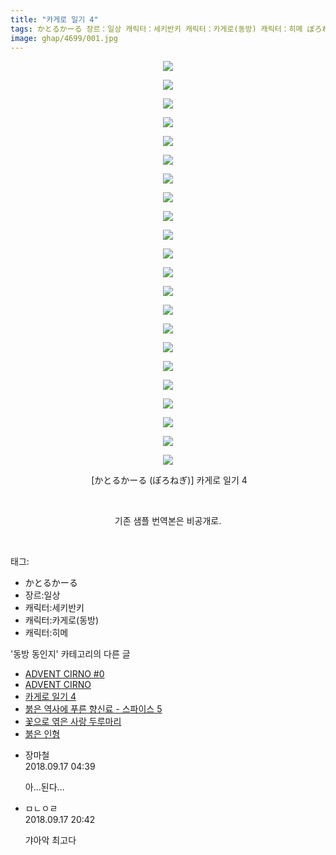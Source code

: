 ```yaml
---
title: "카게로 일기 4"
tags: かとるかーる 장르：일상 캐릭터：세키반키 캐릭터：카게로(동방) 캐릭터：히메 ぽろねぎ 동방_동인지
image: ghap/4699/001.jpg
---
```

<div class="article">
<p style="text-align: center; clear: none; float: none;"><img src="{{ site.nasurl }}/ghap/4699/001.jpg"/></p>
<p style="text-align: center; clear: none; float: none;"><img src="{{ site.nasurl }}/ghap/4699/002.jpg"/></p>
<p style="text-align: center; clear: none; float: none;"><img src="{{ site.nasurl }}/ghap/4699/003.jpg"/></p>
<p style="text-align: center; clear: none; float: none;"><img src="{{ site.nasurl }}/ghap/4699/004.jpg"/></p>
<p style="text-align: center; clear: none; float: none;"><img src="{{ site.nasurl }}/ghap/4699/005.jpg"/></p>
<p style="text-align: center; clear: none; float: none;"><img src="{{ site.nasurl }}/ghap/4699/006.jpg"/></p>
<p style="text-align: center; clear: none; float: none;"><img src="{{ site.nasurl }}/ghap/4699/007.jpg"/></p>
<p style="text-align: center; clear: none; float: none;"><img src="{{ site.nasurl }}/ghap/4699/008.jpg"/></p>
<p style="text-align: center; clear: none; float: none;"><img src="{{ site.nasurl }}/ghap/4699/009.jpg"/></p>
<p style="text-align: center; clear: none; float: none;"><img src="{{ site.nasurl }}/ghap/4699/010.jpg"/></p>
<p style="text-align: center; clear: none; float: none;"><img src="{{ site.nasurl }}/ghap/4699/011.jpg"/></p>
<p style="text-align: center; clear: none; float: none;"><img src="{{ site.nasurl }}/ghap/4699/012.jpg"/></p>
<p style="text-align: center; clear: none; float: none;"><img src="{{ site.nasurl }}/ghap/4699/013.jpg"/></p>
<p style="text-align: center; clear: none; float: none;"><img src="{{ site.nasurl }}/ghap/4699/014.jpg"/></p>
<p style="text-align: center; clear: none; float: none;"><img src="{{ site.nasurl }}/ghap/4699/015.jpg"/></p>
<p style="text-align: center; clear: none; float: none;"><img src="{{ site.nasurl }}/ghap/4699/016.jpg"/></p>
<p style="text-align: center; clear: none; float: none;"><img src="{{ site.nasurl }}/ghap/4699/017.jpg"/></p>
<p style="text-align: center; clear: none; float: none;"><img src="{{ site.nasurl }}/ghap/4699/018.jpg"/></p>
<p style="text-align: center; clear: none; float: none;"><img src="{{ site.nasurl }}/ghap/4699/019.jpg"/></p>
<p style="text-align: center; clear: none; float: none;"><img src="{{ site.nasurl }}/ghap/4699/020.jpg"/></p>
<p style="text-align: center; clear: none; float: none;"><img src="{{ site.nasurl }}/ghap/4699/021.jpg"/></p>
<p style="text-align: center; clear: none; float: none;"><img src="{{ site.nasurl }}/ghap/4699/022.jpg"/></p>
<p style="text-align: center; clear: none; float: none;"> [かとるかーる (ぽろねぎ)] 카게로 일기 4</p>
<p style="text-align: center; clear: none; float: none;"><br/></p>
<p style="text-align: center; clear: none; float: none;">기존 샘플 번역본은 비공개로.</p>
<p><br/></p>
</div><div class="tagTrail">
<p>태그: </p>
<ul>
<li>かとるかーる</li>
<li>장르:일상</li>
<li>캐릭터:세키반키</li>
<li>캐릭터:카게로(동방)</li>
<li>캐릭터:히메</li>
</ul>
</div><div class="another">
<p>'동방 동인지' 카테고리의 다른 글</p>
<ul>
<li><a href="/2018-09-25-ghap_4715">ADVENT CIRNO #0</a></li>
<li><a href="/2018-09-25-ghap_4714">ADVENT CIRNO</a></li>
<li><a href="/2018-09-16-ghap_4699">카게로 일기 4</a></li>
<li><a href="/2018-09-13-ghap_4697">붉은 역사에 푸른 향신료 - 스파이스 5</a></li>
<li><a href="/2018-09-10-ghap_4691">꽃으로 엮은 사랑 두루마리</a></li>
<li><a href="/2018-09-05-ghap_4686">붉은 인형</a></li>
</ul>
</div><div class="cb_module cb_fluid">
<div class="cb_wrt cb_profile">
<div class="comment">
<ul>
<li class="cb_thumb_off" id="comment15334184">
<div class="cb_comment_area">
<div class="cb_info_area">
<div class="cb_section">
<span class="cb_nick_name">장마철</span>
</div>
<div class="cb_section">
<span class="cb_date">2018.09.17 04:39 </span>
</div>
</div>
<div class="cb_dsc_comment">
<p class="cb_dsc">
											아...된다...
										</p>
</div>
</div></li>
<li class="cb_thumb_off" id="comment15334712">
<div class="cb_comment_area">
<div class="cb_info_area">
<div class="cb_section">
<span class="cb_nick_name">ㅁㄴㅇㄹ</span>
</div>
<div class="cb_section">
<span class="cb_date">2018.09.17 20:42 </span>
</div>
</div>
<div class="cb_dsc_comment">
<p class="cb_dsc">
											갸아악 최고다
										</p>
</div>
</div></li>
</ul>
</div>
</div><!-- commentList close -->
</div>